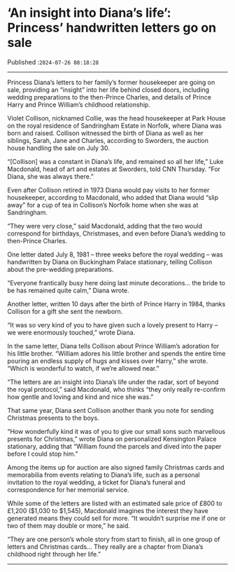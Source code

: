 # ‘An insight into Diana’s life’: Princess’ handwritten letters go on sale

Published :`2024-07-26 08:18:28`

---

Princess Diana’s letters to her family’s former housekeeper are going on sale, providing an “insight” into her life behind closed doors, including wedding preparations to the then-Prince Charles, and details of Prince Harry and Prince William’s childhood relationship.

Violet Collison, nicknamed Collie, was the head housekeeper at Park House on the royal residence of Sandringham Estate in Norfolk, where Diana was born and raised. Collison witnessed the birth of Diana as well as her siblings, Sarah, Jane and Charles, according to Sworders, the auction house handling the sale on July 30.

“[Collison] was a constant in Diana’s life, and remained so all her life,” Luke Macdonald, head of art and estates at Sworders, told CNN Thursday. “For Diana, she was always there.”

Even after Collison retired in 1973 Diana would pay visits to her former housekeeper, according to Macdonald, who added that Diana would “slip away” for a cup of tea in Collison’s Norfolk home when she was at Sandringham.

“They were very close,” said Macdonald, adding that the two would correspond for birthdays, Christmases, and even before Diana’s wedding to then-Prince Charles.

One letter dated July 8, 1981 – three weeks before the royal wedding – was handwritten by Diana on Buckingham Palace stationary, telling Collison about the pre-wedding preparations.

“Everyone frantically busy here doing last minute decorations… the bride to be has remained quite calm,” Diana wrote.

Another letter, written 10 days after the birth of Prince Harry in 1984, thanks Collison for a gift she sent the newborn.

“It was so very kind of you to have given such a lovely present to Harry – we were enormously touched,” wrote Diana.

In the same letter, Diana tells Collison about Prince William’s adoration for his little brother. “William adores his little brother and spends the entire time pouring an endless supply of hugs and kisses over Harry,” she wrote. “Which is wonderful to watch, if we’re allowed near.”

“The letters are an insight into Diana’s life under the radar, sort of beyond the royal protocol,” said Macdonald, who thinks “they only really re-confirm how gentle and loving and kind and nice she was.”

That same year, Diana sent Collison another thank you note for sending Christmas presents to the boys.

“How wonderfully kind it was of you to give our small sons such marvellous presents for Christmas,” wrote Diana on personalized Kensington Palace stationary, adding that “William found the parcels and dived into the paper before I could stop him.”

Among the items up for auction are also signed family Christmas cards and memorabilia from events relating to Diana’s life, such as a personal invitation to the royal wedding, a ticket for Diana’s funeral and correspondence for her memorial service.

While some of the letters are listed with an estimated sale price of £800 to £1,200 ($1,030 to $1,545), Macdonald imagines the interest they have generated means they could sell for more. “It wouldn’t surprise me if one or two of them may double or more,” he said.

“They are one person’s whole story from start to finish, all in one group of letters and Christmas cards… They really are a chapter from Diana’s childhood right through her life.”

---

